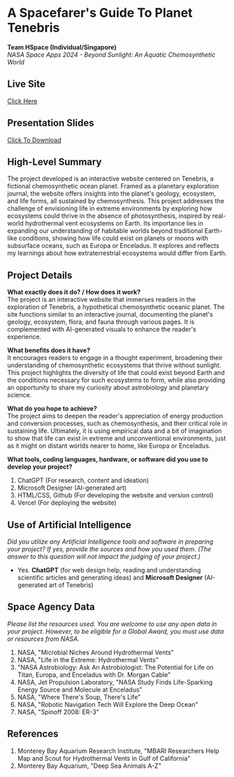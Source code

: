 # A Spacefarer's Guide To Planet Tenebris

**Team HSpace (Individual/Singapore)**  
*NASA Space Apps 2024 - Beyond Sunlight: An Aquatic Chemosynthetic World*

## Live Site
[Click Here](https://tenebris-hspace.vercel.app/)

## Presentation Slides
[Click To Download](https://github.com/HM33-Alt/NASA-Space-Apps-Website/raw/main/A%20Spacefarer%20Guide%20To%20Planet%20Tenebris.pdf)

## High-Level Summary
The project developed is an interactive website centered on Tenebris, a fictional chemosynthetic ocean planet. Framed as a planetary exploration journal, the website offers insights into the planet's geology, ecosystem, and life forms, all sustained by chemosynthesis. This project addresses the challenge of envisioning life in extreme environments by exploring how ecosystems could thrive in the absence of photosynthesis, inspired by real-world hydrothermal vent ecosystems on Earth. Its importance lies in expanding our understanding of habitable worlds beyond traditional Earth-like conditions, showing how life could exist on planets or moons with subsurface oceans, such as Europa or Enceladus. It explores and reflects my learnings about how extraterrestrial ecosystems would differ from Earth.

## Project Details
**What exactly does it do? / How does it work?**
<br> The project is an interactive website that immerses readers in the exploration of Tenebris, a hypothetical chemosynthetic oceanic planet. The site functions similar to an interactive journal, documenting the planet's geology, ecosystem, flora, and fauna through various pages. It is complemented with AI-generated visuals to enhance the reader's experience. </br>

**What benefits does it have?**
<br> It encourages readers to engage in a thought experiment, broadening their understanding of chemosynthetic ecosystems that thrive without sunlight. This project highlights the diversity of life that could exist beyond Earth and the conditions necessary for such ecosystems to form, while also providing an opportunity to share my curiosity about astrobiology and planetary science. </br>

**What do you hope to achieve?**
<br>The project aims to deepen the reader's appreciation of energy production and conversion processes, such as chemosynthesis, and their critical role in sustaining life. Ultimately, it is using empirical data and a bit of imagination to show that life can exist in extreme and unconventional environments, just as it might on distant worlds nearer to home, like Europa or Enceladus.</br>

**What tools, coding languages, hardware, or software did you use to develop your project?**
<ol>
<li> ChatGPT (For research, content and ideation) </li>
<li> Microsoft Designer (AI-generated art) </li>
<li> HTML/CSS, Github (For developing the website and version control) </li>
<li> Vercel (For deploying the website) </li>
</ol>

## Use of Artificial Intelligence
*Did you utilize any Artificial Intelligence tools and software in preparing your project? If yes, provide the sources and how you used them. (The answer to this question will not impact the judging of your project.)*
- Yes. **ChatGPT** (for web design help, reading and understanding scientific articles and generating ideas) and **Microsoft Designer** (AI-generated art of Tenebris)

## Space Agency Data
*Please list the resources used. You are welcome to use any open data in your project. However, to be eligible for a Global Award, you must use data or resources from NASA.*
<ol>
<li> NASA, "Microbial Niches Around Hydrothermal Vents" </li>
<li> NASA, "Life in the Extreme: Hydrothermal Vents" </li>
<li> "NASA Astrobiology: Ask An Astrobiologist: The Potential for Life on Titan, Europa, and Enceladus with Dr. Morgan Cable" </li>
<li> NASA, Jet Propulsion Laboratory, "NASA Study Finds Life-Sparking Energy Source and Molecule at Enceladus" </li>
<li> NASA, "Where There's Soup, There's Life" </li>
<li> NASA, "Robotic Navigation Tech Will Explore the Deep Ocean" </li>
<li> NASA, "Spinoff 2008: ER-3" </li>
</ol>
  
## References
<ol>
<li> Monterey Bay Aquarium Research Institute, "MBARI Researchers Help Map and Scout for Hydrothermal Vents in Gulf of California" </li>
<li> Monterey Bay Aquarium, "Deep Sea Animals A-Z" </li>
</ol>

